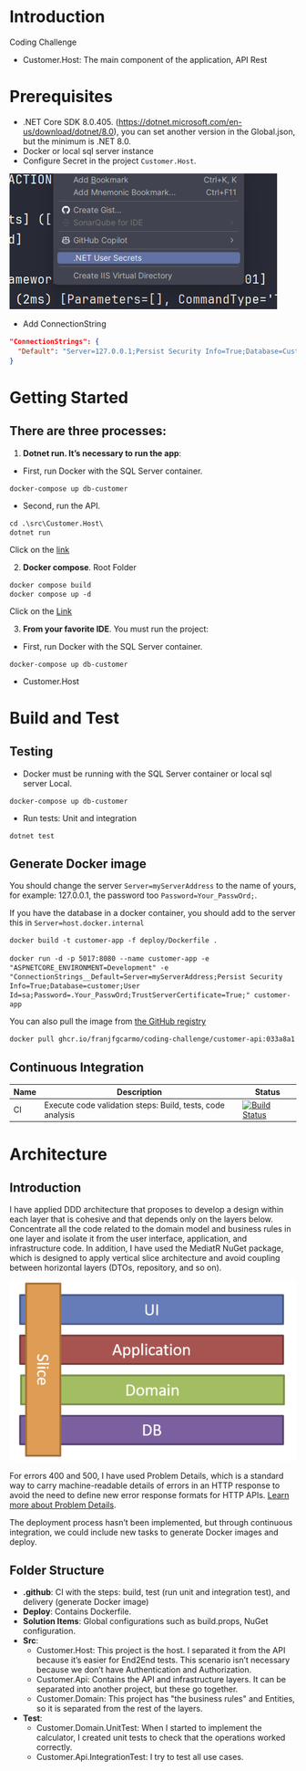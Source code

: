 # Introduction

Coding Challenge

- Customer.Host: The main component of the application, API Rest

# Prerequisites

- .NET Core SDK 8.0.405. (<https://dotnet.microsoft.com/en-us/download/dotnet/8.0>), you can set another version in the Global.json, but the minimum is .NET 8.0.
- Docker or local sql server instance
- Configure Secret in the project `Customer.Host`. 

![img.png](./doc/img.png)

- Add ConnectionString
```json
"ConnectionStrings": {
  "Default": "Server=127.0.0.1;Persist Security Info=True;Database=Customer;User Id=sa;Password=Your_Passw0rd;TrustServerCertificate=True;"
}
```

# Getting Started

## There are three processes:

1. **Dotnet run. It’s necessary to run the app**:

- First, run Docker with the SQL Server container.

```shell
docker-compose up db-customer
```

- Second, run the API.

```shell
cd .\src\Customer.Host\
dotnet run
```

Click on the [link](http://localhost:5107/swagger/index.html)

2. **Docker compose**. Root Folder

```shell
docker compose build
docker compose up -d
```

Click on the [Link](http://localhost:5017/swagger/index.html)

3. **From your favorite IDE**.
   You must run the project:

- First, run Docker with the SQL Server container.

```shell
docker-compose up db-customer
```

- Customer.Host

# Build and Test

## Testing

- Docker must be running with the SQL Server container or local sql server Local.
```shell
docker-compose up db-customer
```
- Run tests: Unit and integration
```shell
dotnet test
```

## Generate Docker image

You should change the server ``Server=myServerAddress`` to the name of yours, for example: 127.0.0.1, the password too ``Password=Your_PasswOrd;``.

If you have the database in a docker container, you should add to the server this  in `Server=host.docker.internal`

```shell
docker build -t customer-app -f deploy/Dockerfile .

docker run -d -p 5017:8080 --name customer-app -e "ASPNETCORE_ENVIRONMENT=Development" -e "ConnectionStrings__Default=Server=myServerAddress;Persist Security Info=True;Database=customer;User Id=sa;Password=.Your_PasswOrd;TrustServerCertificate=True;" customer-app
```
You can also pull the image from [the GitHub registry](https://github.com/franjfgcarmo/coding-challenge/pkgs/container/coding-challenge%2Fcustomer-api)
```shell
docker pull ghcr.io/franjfgcarmo/coding-challenge/customer-api:033a8a1
```

## Continuous Integration

| Name | Description                                                | Status                                                                                                                                                                                                                   |
| ---- | ---------------------------------------------------------- | ------------------------------------------------------------------------------------------------------------------------------------------------------------------------------------------------------------------------ |
| CI   | Execute code validation steps: Build, tests, code analysis | [![Build Status](https://github.com/franjfgcarmo/coding-challenge/actions/workflows/ci.yml/badge.svg)](https://github.com/franjfgcarmo/coding-challenge/actions/workflows/ci.yml) |

# Architecture

## Introduction

I have applied DDD architecture that proposes to develop a design within each layer that is cohesive and that depends only on the layers below. Concentrate all the code related to the domain model and business rules in one layer and isolate it from the user interface, application, and infrastructure code. In addition, I have used the MediatR NuGet package, which is designed to apply vertical slice architecture and avoid coupling between horizontal layers (DTOs, repository, and so on).

![alt text](./doc/image.png)

For errors 400 and 500, I have used Problem Details, which is a standard way to carry machine-readable details of errors in an HTTP response to avoid the need to define new error response formats for HTTP APIs. [Learn more about Problem Details](https://learn.microsoft.com/en-us/dotnet/api/microsoft.aspnetcore.mvc.problemdetails?view=aspnetcore-8.0).

The deployment process hasn’t been implemented, but through continuous integration, we could include new tasks to generate Docker images and deploy.

## Folder Structure

- **.github**: CI with the steps: build, test (run unit and integration test), and delivery (generate Docker image)
- **Deploy**: Contains Dockerfile.
- **Solution Items**: Global configurations such as build.props, NuGet configuration.
- **Src**:
  - Customer.Host: This project is the host. I separated it from the API because it’s easier for End2End tests. This scenario isn’t necessary because we don’t have Authentication and Authorization.
  - Customer.Api: Contains the API and infrastructure layers. It can be separated into another project, but these go together.
  - Customer.Domain: This project has "the business rules" and Entities, so it is separated from the rest of the layers.
- **Test**:
  - Customer.Domain.UnitTest: When I started to implement the calculator, I created unit tests to check that the operations worked correctly.
  - Customer.Api.IntegrationTest: I try to test all use cases.
